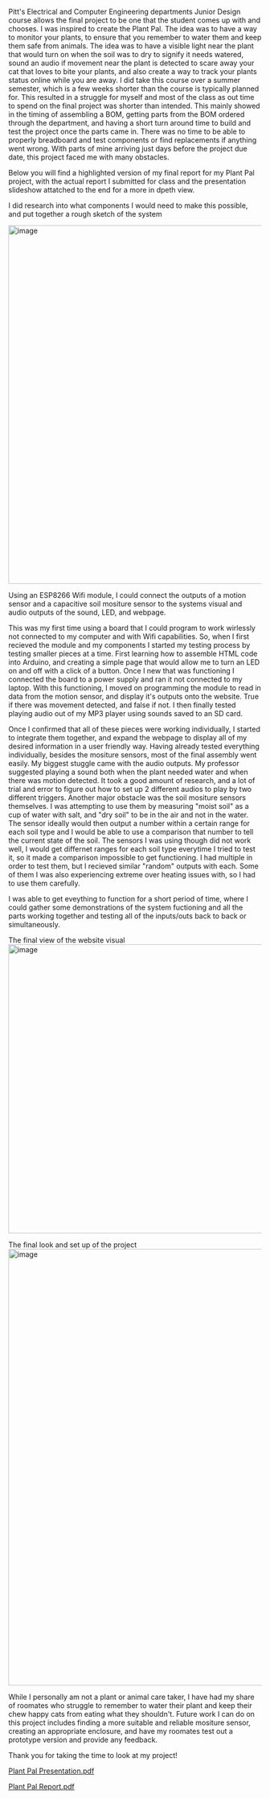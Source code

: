 Pitt's Electrical and Computer Engineering departments Junior Design course allows the final project to be one that the student comes up with and chooses. I was inspired to create the Plant Pal. The idea was to have a way to monitor your plants, to ensure that you remember to water them and keep them safe from animals. The idea was to have a visible light near the plant that would turn on when the soil was to dry to signify it needs watered, sound an audio if movement near the plant is detected to scare away your cat that loves to bite your plants, and also create a way to track your plants status online while you are away. I did take this course over a summer semester, which is a few weeks shorter than the course is typically planned for. This resulted in a struggle for myself and most of the class as out time to spend on the final project was shorter than intended. This mainly showed in the timing of assembling a BOM, getting parts from the BOM ordered through the department, and having a short turn around time to build and test the project once the parts came in. There was no time to be able to properly breadboard and test components or find replacements if anything went wrong. With parts of mine arriving just days before the project due date, this project faced me with many obstacles. 

 Below you will find a highlighted version of my final report for my Plant Pal project, with the actual report I submitted for class and the presentation slideshow attatched to the end for a more in dpeth view. 

I did research into what components I would need to make this possible, and put together a rough sketch of the system

<img width="1443" height="712" alt="image" src="https://github.com/user-attachments/assets/0ff85551-212b-4fc8-ac7e-83e515e385db" />

Using an ESP8266 Wifi module, I could connect the outputs of a motion sensor and a capacitive soil mositure sensor to the systems visual and audio outputs of the sound, LED, and webpage. 

This was my first time using a board that I could program to work wirlessly not connected to my computer and with Wifi capabilities. So, when I first recieved the module and my components I started my testing process by testing smaller pieces at a time. First learning how to assemble HTML code into Arduino, and creating a simple page that would allow me to turn an LED on and off with a click of a button. Once I new that was functioning I connected the board to a power supply and ran it not connected to my laptop. With this functioning, I moved on programming the module to read in data from the motion sensor, and display it's outputs onto the website. True if there was movement detected, and false if not. I then finally tested playing audio out of my MP3 player using sounds saved to an SD card. 

Once I confirmed that all of these pieces were working individually, I started to integrate them together, and expand the webpage to display all of my desired information in a user friendly way. Having already tested everything individually, besides the mositure sensors, most of the final assembly went easily. My biggest stuggle came with the audio outputs. My professor suggested playing a sound both when the plant needed water and when there was motion detected. It took a good amount of research, and a lot of trial and error to figure out how to set up 2 different audios to play by two different triggers. Another major obstacle was the soil mositure sensors themselves. I was attempting to use them by measuring "moist soil" as a cup of water with salt, and "dry soil" to be in the air and not in the water. The sensor ideally would then output a number within a certain range for each soil type and I would be able to use a comparison that number to tell the current state of the soil. The sensors I was using though did not work well, I would get differnet ranges for each soil type everytime I tried to test it, so it made a comparison impossible to get functioning. I had multiple in order to test them, but I recieved similar "random" outputs with each. Some of them I was also experiencing extreme over heating issues with, so I had to use them carefully. 

I was able to get eveything to function for a short period of time, where I could gather some demonstrations of the system fuctioning and all the parts working together and testing all of the inputs/outs back to back or simultaneously. 

The final view of the website visual 
<img width="2348" height="574" alt="image" src="https://github.com/user-attachments/assets/9157b589-3b57-49ba-b23e-9247c9dda883" />

The final look and set up of the project 
<img width="1575" height="867" alt="image" src="https://github.com/user-attachments/assets/48d0e816-180c-462e-b80a-b6c903008215" />


While I personally am not a plant or animal care taker, I have had my share of roomates who struggle to remember to water their plant and keep their chew happy cats from eating what they shouldn't. Future work I can do on this project includes finding a more suitable and reliable mositure sensor, creating an appropriate enclosure, and have my roomates test out a prototype version and provide any feedback. 

Thank you for taking the time to look at my project! 

[Plant Pal Presentation.pdf](https://github.com/user-attachments/files/21273571/Plant.Pal.Presentation.pdf)

[Plant Pal Report.pdf](https://github.com/user-attachments/files/21271861/Plant.Pal.Report.pdf)
